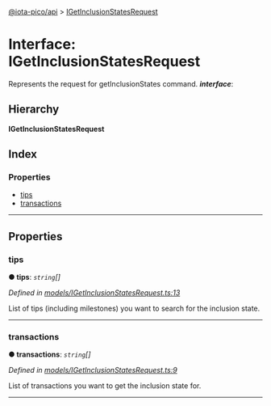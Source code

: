 [@iota-pico/api](../README.md) > [IGetInclusionStatesRequest](../interfaces/igetinclusionstatesrequest.md)

# Interface: IGetInclusionStatesRequest

Represents the request for getInclusionStates command.
*__interface__*: 

## Hierarchy

**IGetInclusionStatesRequest**

## Index

### Properties

* [tips](igetinclusionstatesrequest.md#tips)
* [transactions](igetinclusionstatesrequest.md#transactions)

---

## Properties

<a id="tips"></a>

###  tips

**●  tips**:  *`string`[]* 

*Defined in [models/IGetInclusionStatesRequest.ts:13](https://github.com/iotaeco/iota-pico-api/blob/6fd129f/src/models/IGetInclusionStatesRequest.ts#L13)*

List of tips (including milestones) you want to search for the inclusion state.

___

<a id="transactions"></a>

###  transactions

**●  transactions**:  *`string`[]* 

*Defined in [models/IGetInclusionStatesRequest.ts:9](https://github.com/iotaeco/iota-pico-api/blob/6fd129f/src/models/IGetInclusionStatesRequest.ts#L9)*

List of transactions you want to get the inclusion state for.

___

